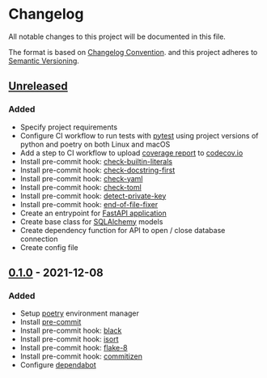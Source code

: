 # Changelog

All notable changes to this project will be documented in this file.

The format is based on [Changelog Convention](https://keepachangelog.com/en/1.0.0/).
and this project adheres to [Semantic Versioning](https://semver.org/spec/v2.0.0.html).

## [Unreleased](https://github.com/julleks/aviauth-api/compare/0.1.0...master)

### Added 

* Specify project requirements
* Configure CI workflow to run tests with [pytest](https://docs.pytest.org/en/6.2.x/) using project versions
  of python and poetry on both Linux and macOS
* Add a step to CI workflow to upload [coverage report](https://pytest-cov.readthedocs.io/en/latest/) to [codecov.io](https://app.codecov.io/)
* Install pre-commit hook: [check-builtin-literals](https://github.com/pre-commit/pre-commit-hooks#check-builtin-literals)
* Install pre-commit hook: [check-docstring-first](https://github.com/pre-commit/pre-commit-hooks#check-docstring-first)
* Install pre-commit hook: [check-yaml](https://github.com/pre-commit/pre-commit-hooks#check-yaml)
* Install pre-commit hook: [check-toml](https://github.com/pre-commit/pre-commit-hooks#check-toml)
* Install pre-commit hook: [detect-private-key](https://github.com/pre-commit/pre-commit-hooks#detect-private-key)
* Install pre-commit hook: [end-of-file-fixer](https://github.com/pre-commit/pre-commit-hooks#end-of-file-fixer)
* Create an entrypoint for [FastAPI application](https://fastapi.tiangolo.com)
* Create base class for [SQLAlchemy](https://www.sqlalchemy.org) models
* Create dependency function for API to open / close database connection
* Create config file

## [0.1.0](https://github.com/julleks/aviauth-api/commits/0.1.0) - 2021-12-08

### Added

* Setup [poetry](https://python-poetry.org) environment manager
* Install [pre-commit](https://pre-commit.com)
* Install pre-commit hook: [black](https://github.com/psf/black)
* Install pre-commit hook: [isort](https://github.com/timothycrosley/isort)
* Install pre-commit hook: [flake-8](https://flake8.pycqa.org/en/latest/)
* Install pre-commit hook: [commitizen](https://commitizen-tools.github.io/commitizen/)
* Configure [dependabot](https://help.github.com/github/administering-a-repository/configuration-options-for-dependency-updates)
